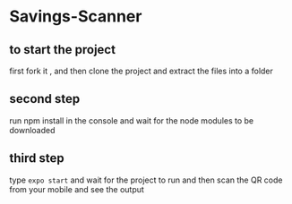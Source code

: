 # Savings-Scanner
## to start the project 
 first fork it , and then clone the project and extract the files into a folder
## second step
 run npm install in the console and wait for the node modules to be downloaded 
## third step
 type ```expo start``` and wait for the project to run and then scan the QR code from your mobile and see the output
